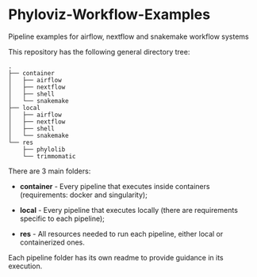 # Phyloviz-Workflow-Examples
Pipeline examples for airflow, nextflow and snakemake workflow systems

This repository has the following general directory tree:

```
.
├── container
│   ├── airflow
│   ├── nextflow
│   ├── shell
│   └── snakemake
├── local
│   ├── airflow
│   ├── nextflow
│   ├── shell
│   └── snakemake
└── res
    ├── phylolib
    └── trimmomatic
```

There are 3 main folders:

- **container** - Every pipeline that executes inside containers (requirements: docker and singularity);

- **local** - Every pipeline that executes locally (there are requirements specific to each pipeline);

- **res** - All resources needed to run each pipeline, either local or containerized ones.

Each pipeline folder has its own readme to provide guidance in its execution.
